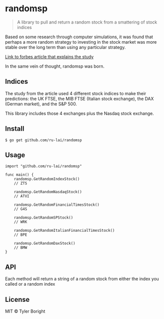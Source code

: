 # randomsp
> A library to pull and return a random stock from a smattering of stock indices

Based on some research through computer simulations, it was found that perhaps a more random strategy to investing in the stock market was more stable over the long term than using any particular strategy.

[Link to forbes article that explains the study](https://www.forbes.com/sites/alexknapp/2013/03/22/computer-simulation-suggests-that-the-best-investment-strategy-is-a-random-one/#2189846a5136)

In the same vein of thought, randomsp was born.

## Indices
The study from the article used 4 different stock indices to make their predictions: the UK FTSE, the MIB FTSE (Italian stock exchange), the DAX (German market), and the S&P 500.

This library includes those 4 exchanges plus the Nasdaq stock exchange.

## Install
```
$ go get github.com/ru-lai/randomsp
```

## Usage
```
import "github.com/ru-lai/randomsp"

func main() {
	randomsp.GetRandomIndexStock()
	// ZTS

	randomsp.GetRandomNasdaqStock()
	// ATVI

	randomsp.GetRandomFinancialTimesStock()
	// G4S

	randomsp.GetRandomSPStock()
	// WRK

	randomsp.GetRandomItalianFinancialTimesStock()
	// BPE

	randomsp.GetRandomDaxStock()
	// BMW
}
```

## API
Each method will return a string of a random stock from either the index you called or a random index 

## License

MIT © Tyler Boright
